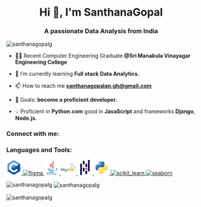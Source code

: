 <h1 align="center">Hi 👋, I'm SanthanaGopal</h1>
<h3 align="center">A passionate Data Analysis from India</h3>

<p align="left"> <img src="https://komarev.com/ghpvc/?username=santhanagopalg&label=Profile%20views&color=0e75b6&style=flat" alt="santhanagopalg" /> </p>

- 👨‍💻 Recent Computer Engineering Graduate **@Sri Manakula Vinayagar Engineering College**

- 🌱 I’m currently learning **Full stack Data Analytics.**

- 📫 How to reach me **santhanagopalan.gh@gmail.com**

- 🎯 Goals: **become a proficient developer.**

- 💡 Proficient in **Python.com** good in **JavaScript** and frameworks **Django**, **Node.js.**

<h3 align="left">Connect with me:</h3>
<p align="left">
</p>

<h3 align="left">Languages and Tools:</h3>
<p align="left"> <a href="https://www.cprogramming.com/" target="_blank" rel="noreferrer"> <img src="https://raw.githubusercontent.com/devicons/devicon/master/icons/c/c-original.svg" alt="c" width="40" height="40"/> </a> <a href="https://www.Django.com/" target="_blank" rel="noreferrer"> <img src="https://www.vectorlogo.zone/logos/figma/figma-icon.svg" alt="figma" width="40" height="40"/> </a> <a href="https://www.java.com" target="_blank" rel="noreferrer"> <img src="https://raw.githubusercontent.com/devicons/devicon/master/icons/java/java-original.svg" alt="java" width="40" height="40"/> </a> <a href="https://www.mysql.com/" target="_blank" rel="noreferrer"> <img src="https://raw.githubusercontent.com/devicons/devicon/master/icons/mysql/mysql-original-wordmark.svg" alt="mysql" width="40" height="40"/> </a> <a href="https://pandas.pydata.org/" target="_blank" rel="noreferrer"> <img src="https://raw.githubusercontent.com/devicons/devicon/2ae2a900d2f041da66e950e4d48052658d850630/icons/pandas/pandas-original.svg" alt="pandas" width="40" height="40"/> </a> <a href="https://www.python.org" target="_blank" rel="noreferrer"> <img src="https://raw.githubusercontent.com/devicons/devicon/master/icons/python/python-original.svg" alt="python" width="40" height="40"/> </a> <a href="https://scikit-learn.org/" target="_blank" rel="noreferrer"> <img src="https://upload.wikimedia.org/wikipedia/commons/0/05/Scikit_learn_logo_small.svg" alt="scikit_learn" width="40" height="40"/> </a> <a href="https://seaborn.pydata.org/" target="_blank" rel="noreferrer"> <img src="https://seaborn.pydata.org/_images/logo-mark-lightbg.svg" alt="seaborn" width="40" height="40"/> </a> </p>

<p><img align="left" src="https://github-readme-stats.vercel.app/api/top-langs?username=santhanagopalg&show_icons=true&locale=en&layout=compact" alt="santhanagopalg" /></p>

<p>&nbsp;<img align="center" src="https://github-readme-stats.vercel.app/api?username=santhanagopalg&show_icons=true&locale=en" alt="santhanagopalg" /></p>

<p><img align="center" src="https://github-readme-streak-stats.herokuapp.com/?user=santhanagopalg&" alt="santhanagopalg" /></p>


